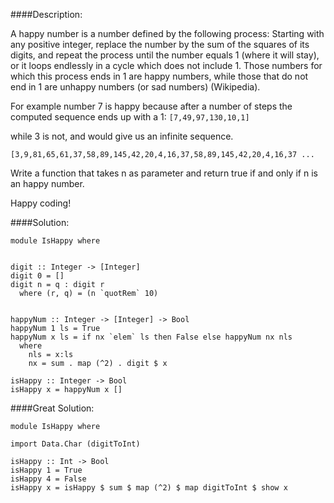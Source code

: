 ####Description:

A happy number is a number defined by the following process: Starting with any positive integer, replace the number by the sum of the squares of its digits, and repeat the process until the number equals 1 (where it will stay), or it loops endlessly in a cycle which does not include 1. Those numbers for which this process ends in 1 are happy numbers, while those that do not end in 1 are unhappy numbers (or sad numbers) (Wikipedia).

For example number 7 is happy because after a number of steps the computed sequence ends up with a 1: `[7,49,97,130,10,1]`

while 3 is not, and would give us an infinite sequence.

    [3,9,81,65,61,37,58,89,145,42,20,4,16,37,58,89,145,42,20,4,16,37 ...

Write a function that takes n as parameter and return true if and only if n is an happy number.

Happy coding!

####Solution:


    module IsHappy where


    digit :: Integer -> [Integer]
    digit 0 = []
    digit n = q : digit r
      where (r, q) = (n `quotRem` 10)


    happyNum :: Integer -> [Integer] -> Bool
    happyNum 1 ls = True
    happyNum x ls = if nx `elem` ls then False else happyNum nx nls
      where
        nls = x:ls
        nx = sum . map (^2) . digit $ x

    isHappy :: Integer -> Bool
    isHappy x = happyNum x []


####Great Solution:  

    module IsHappy where

    import Data.Char (digitToInt)

    isHappy :: Int -> Bool
    isHappy 1 = True
    isHappy 4 = False
    isHappy x = isHappy $ sum $ map (^2) $ map digitToInt $ show x
